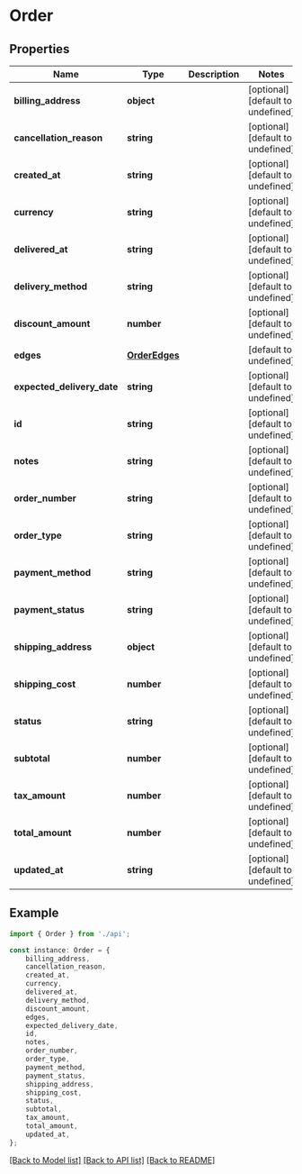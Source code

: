 # Order


## Properties

Name | Type | Description | Notes
------------ | ------------- | ------------- | -------------
**billing_address** | **object** |  | [optional] [default to undefined]
**cancellation_reason** | **string** |  | [optional] [default to undefined]
**created_at** | **string** |  | [optional] [default to undefined]
**currency** | **string** |  | [optional] [default to undefined]
**delivered_at** | **string** |  | [optional] [default to undefined]
**delivery_method** | **string** |  | [optional] [default to undefined]
**discount_amount** | **number** |  | [optional] [default to undefined]
**edges** | [**OrderEdges**](OrderEdges.md) |  | [default to undefined]
**expected_delivery_date** | **string** |  | [optional] [default to undefined]
**id** | **string** |  | [optional] [default to undefined]
**notes** | **string** |  | [optional] [default to undefined]
**order_number** | **string** |  | [optional] [default to undefined]
**order_type** | **string** |  | [optional] [default to undefined]
**payment_method** | **string** |  | [optional] [default to undefined]
**payment_status** | **string** |  | [optional] [default to undefined]
**shipping_address** | **object** |  | [optional] [default to undefined]
**shipping_cost** | **number** |  | [optional] [default to undefined]
**status** | **string** |  | [optional] [default to undefined]
**subtotal** | **number** |  | [optional] [default to undefined]
**tax_amount** | **number** |  | [optional] [default to undefined]
**total_amount** | **number** |  | [optional] [default to undefined]
**updated_at** | **string** |  | [optional] [default to undefined]

## Example

```typescript
import { Order } from './api';

const instance: Order = {
    billing_address,
    cancellation_reason,
    created_at,
    currency,
    delivered_at,
    delivery_method,
    discount_amount,
    edges,
    expected_delivery_date,
    id,
    notes,
    order_number,
    order_type,
    payment_method,
    payment_status,
    shipping_address,
    shipping_cost,
    status,
    subtotal,
    tax_amount,
    total_amount,
    updated_at,
};
```

[[Back to Model list]](../README.md#documentation-for-models) [[Back to API list]](../README.md#documentation-for-api-endpoints) [[Back to README]](../README.md)
